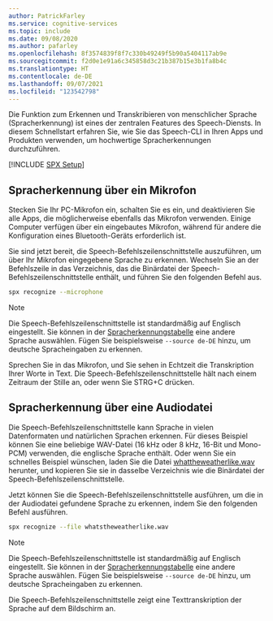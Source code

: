 ```yaml
---
author: PatrickFarley
ms.service: cognitive-services
ms.topic: include
ms.date: 09/08/2020
ms.author: pafarley
ms.openlocfilehash: 8f3574839f8f7c330b49249f5b90a5404117ab9e
ms.sourcegitcommit: f2d0e1e91a6c345858d3c21b387b15e3b1fa8b4c
ms.translationtype: HT
ms.contentlocale: de-DE
ms.lasthandoff: 09/07/2021
ms.locfileid: "123542798"
---
```

Die Funktion zum Erkennen und Transkribieren von menschlicher Sprache (Spracherkennung) ist eines der zentralen Features des Speech-Diensts. In diesem Schnellstart erfahren Sie, wie Sie das Speech-CLI in Ihren Apps und Produkten verwenden, um hochwertige Spracherkennungen durchzuführen.

[!INCLUDE [SPX Setup](../../spx-setup.md)]

## <a name="speech-to-text-from-microphone"></a>Spracherkennung über ein Mikrofon

Stecken Sie Ihr PC-Mikrofon ein, schalten Sie es ein, und deaktivieren Sie alle Apps, die möglicherweise ebenfalls das Mikrofon verwenden. Einige Computer verfügen über ein eingebautes Mikrofon, während für andere die Konfiguration eines Bluetooth-Geräts erforderlich ist.

Sie sind jetzt bereit, die Speech-Befehlszeilenschnittstelle auszuführen, um über Ihr Mikrofon eingegebene Sprache zu erkennen. Wechseln Sie an der Befehlszeile in das Verzeichnis, das die Binärdatei der Speech-Befehlszeilenschnittstelle enthält, und führen Sie den folgenden Befehl aus.

```bash
spx recognize --microphone
```

> [!NOTE]
> Die Speech-Befehlszeilenschnittstelle ist standardmäßig auf Englisch eingestellt. Sie können in der [Spracherkennungstabelle](../../../../language-support.md) eine andere Sprache auswählen.
> Fügen Sie beispielsweise `--source de-DE` hinzu, um deutsche Spracheingaben zu erkennen.

Sprechen Sie in das Mikrofon, und Sie sehen in Echtzeit die Transkription Ihrer Worte in Text. Die Speech-Befehlszeilenschnittstelle hält nach einem Zeitraum der Stille an, oder wenn Sie STRG+C drücken.

## <a name="speech-to-text-from-audio-file"></a>Spracherkennung über eine Audiodatei

Die Speech-Befehlszeilenschnittstelle kann Sprache in vielen Datenformaten und natürlichen Sprachen erkennen. Für dieses Beispiel können Sie eine beliebige WAV-Datei (16 kHz oder 8 kHz, 16-Bit und Mono-PCM) verwenden, die englische Sprache enthält. Oder wenn Sie ein schnelles Beispiel wünschen, laden Sie die Datei <a href="https://github.com/Azure-Samples/cognitive-services-speech-sdk/blob/master/samples/csharp/sharedcontent/console/whatstheweatherlike.wav" download="whatstheweatherlike" target="_blank">whattheweatherlike.wav <span class="docon docon-download x-hidden-focus"></span></a> herunter, und kopieren Sie sie in dasselbe Verzeichnis wie die Binärdatei der Speech-Befehlszeilenschnittstelle.

Jetzt können Sie die Speech-Befehlszeilenschnittstelle ausführen, um die in der Audiodatei gefundene Sprache zu erkennen, indem Sie den folgenden Befehl ausführen.

```bash
spx recognize --file whatstheweatherlike.wav
```

> [!NOTE]
> Die Speech-Befehlszeilenschnittstelle ist standardmäßig auf Englisch eingestellt. Sie können in der [Spracherkennungstabelle](../../../../language-support.md) eine andere Sprache auswählen.
> Fügen Sie beispielsweise `--source de-DE` hinzu, um deutsche Spracheingaben zu erkennen.

Die Speech-Befehlszeilenschnittstelle zeigt eine Texttranskription der Sprache auf dem Bildschirm an.